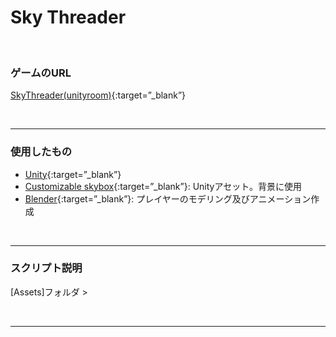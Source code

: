 # Sky Threader

<br>

### ゲームのURL
[SkyThreader(unityroom)](https://unityroom.com/games/skythreader){:target=”_blank”}

<br>

---
### 使用したもの
- [Unity](https://unity.com/ja){:target=”_blank”}
- [Customizable skybox](https://assetstore.unity.com/packages/2d/textures-materials/sky/customizable-skybox-174576){:target=”_blank”}: Unityアセット。背景に使用
- [Blender](https://www.blender.jp/){:target=”_blank”}: プレイヤーのモデリング及びアニメーション作成

<br>

---
### スクリプト説明
[Assets]フォルダ >

<br>

---
